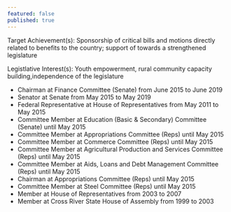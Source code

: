 ```yaml
---
featured: false
published: true
---
```

Target Achievement(s): Sponsorship of critical bills and motions directly related to benefits to the country; support of towards a strengthened legislature

Legistlative Interest(s): Youth empowerment, rural community capacity building,independence of the legislature

* Chairman at Finance Committee (Senate) from June 2015 to June 2019
* Senator at Senate from May 2015 to May 2019
* Federal Representative at House of Representatives from May 2011 to May 2015
* Committee Member at Education (Basic & Secondary) Committee (Senate) until May 2015
* Committee Member at Appropriations Committee (Reps) until May 2015
* Committee Member at Commerce Committee (Reps) until May 2015
* Committee Member at Agricultural Production and Services Committee (Reps) until May 2015
* Committee Member at Aids, Loans and Debt Management Committee (Reps) until May 2015
* Chairman at Appropriations Committee (Reps) until May 2015
* Committee Member at Steel Committee (Reps) until May 2015
* Member at House of Representatives from 2003 to 2007
* Member at Cross River State House of Assembly from 1999 to 2003

